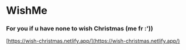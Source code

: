 # WishMe

### For you if u have none to wish Christmas (me fr :'))

[https://wish-christmas.netlify.app/](https://wish-christmas.netlify.app/)
